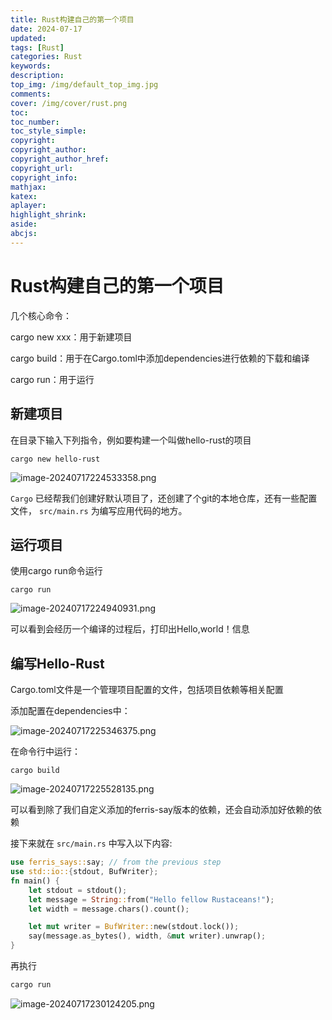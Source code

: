 ```yaml
---
title: Rust构建自己的第一个项目
date: 2024-07-17
updated:
tags: [Rust]
categories: Rust
keywords:
description:
top_img: /img/default_top_img.jpg
comments:
cover: /img/cover/rust.png
toc:
toc_number:
toc_style_simple:
copyright:
copyright_author:
copyright_author_href:
copyright_url:
copyright_info:
mathjax:
katex:
aplayer:
highlight_shrink:
aside:
abcjs:
---
```


# Rust构建自己的第一个项目

几个核心命令：

cargo new xxx：用于新建项目

cargo build：用于在Cargo.toml中添加dependencies进行依赖的下载和编译

cargo run：用于运行

## 新建项目

在目录下输入下列指令，例如要构建一个叫做hello-rust的项目

```shell
cargo new hello-rust
```

![image-20240717224533358.png](https://s2.loli.net/2024/07/17/EBDu3SwHjL1neC7.png)

`Cargo` 已经帮我们创建好默认项目了，还创建了个git的本地仓库，还有一些配置文件， `src/main.rs` 为编写应用代码的地方。

## 运行项目

使用cargo run命令运行

```shell
cargo run
```

![image-20240717224940931.png](https://s2.loli.net/2024/07/17/mNL3feJjDEgQwSM.png)

可以看到会经历一个编译的过程后，打印出Hello,world！信息

## 编写Hello-Rust

Cargo.toml文件是一个管理项目配置的文件，包括项目依赖等相关配置

添加配置在dependencies中：

![image-20240717225346375.png](https://s2.loli.net/2024/07/17/f3v2g9nkEeCP1Bw.png)

在命令行中运行：

```shell
cargo build
```

![image-20240717225528135.png](https://s2.loli.net/2024/07/17/q5HyoCIZ3QMJfiS.png)

可以看到除了我们自定义添加的ferris-say版本的依赖，还会自动添加好依赖的依赖

接下来就在 `src/main.rs` 中写入以下内容:

```rust
use ferris_says::say; // from the previous step
use std::io::{stdout, BufWriter};
fn main() {
    let stdout = stdout();
    let message = String::from("Hello fellow Rustaceans!");
    let width = message.chars().count();

    let mut writer = BufWriter::new(stdout.lock());
    say(message.as_bytes(), width, &mut writer).unwrap();
}


```

再执行

```rust
cargo run
```

![image-20240717230124205.png](https://s2.loli.net/2024/07/17/t3oD9w8rgWaKBeu.png)